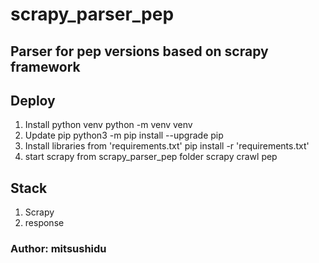 # scrapy_parser_pep
## Parser for pep versions based on scrapy framework

## Deploy
1. Install python venv
    python -m venv venv
2. Update pip
    python3 -m pip install --upgrade pip
3. Install libraries from 'requirements.txt'
    pip install -r 'requirements.txt'    
5. start scrapy from scrapy_parser_pep folder
    scrapy crawl pep

## Stack
1. Scrapy
2. response

### Author: mitsushidu
    

